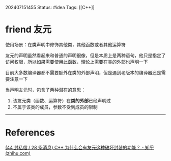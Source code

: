 202407151455
Status: #idea
Tags: [[C++]]
# friend 友元
使用场景：在类声明中修饰其他类，其他函数或者其他运算符

友元的声明虽然看起来和普通的声明很像，但是本质上是两种语句，他只是指定了访问权限，所以如果需要使用此函数，理论上需要在类的外部也声明一下

目前大多数编译器都不需要额外在类的外部声明，但是遇到老版本的编译器还是需要注意一下

当声明友元时，包含了两种潜在的意思：
1. 该友元类（函数、运算符）在**类的外部**已经声明过
2. 不属于该类的成员，参数不受到成员的限制

---
# References
[(44 封私信 / 28 条消息) C++ 为什么会有友元这种破坏封装的功能？ - 知乎 (zhihu.com)](https://www.zhihu.com/question/570890750/answer/3575162229)